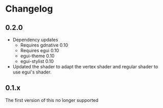 # Changelog

## 0.2.0

- Dependency updates
  - Requires gdnative 0.10
  - Requires egui 0.10
  - egui-theme 0.10
  - egui-stylist 0.10
- Updated the shader to adapt the vertex shader and regular shader to use egui's shader.

## 0.1.x

The first version of this no longer supported